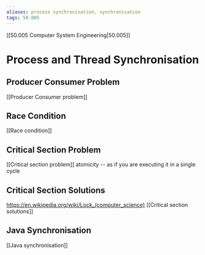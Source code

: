 ```yaml
---
aliases: process synchronisation, synchronisation
tags: 50.005
---
```

[[50.005 Computer System Engineering|50.005]]

# Process and Thread Synchronisation
## Producer Consumer Problem
[[Producer Consumer problem]]

## Race Condition
[[Race condition]]

## Critical Section Problem
[[Critical section problem]]
atomicity -- as if you are executing it in a single cycle

## Critical Section Solutions
https://en.wikipedia.org/wiki/Lock_(computer_science)
[[Critical section solutions]]

## Java Synchronisation
[[Java synchronisation]]

